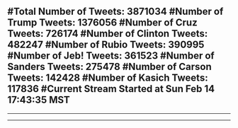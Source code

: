 #Total Number of Tweets: 3871034 
#Number of Trump Tweets: 1376056
#Number of Cruz Tweets: 726174
#Number of Clinton Tweets: 482247
#Number of Rubio Tweets: 390995
#Number of Jeb! Tweets: 361523
#Number of Sanders Tweets: 275478
#Number of Carson Tweets: 142428
#Number of Kasich Tweets: 117836
#Current Stream Started at Sun Feb 14 17:43:35 MST
---
---
---
